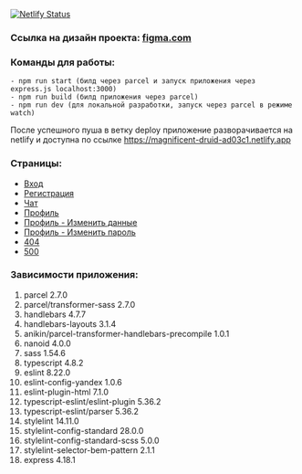 [![Netlify Status](https://api.netlify.com/api/v1/badges/ad1fd442-632f-4762-b6f7-7c937851fed1/deploy-status)](https://app.netlify.com/sites/magnificent-druid-ad03c1/deploys)

### Ссылка на дизайн проекта: [figma.com](https://www.figma.com/file/XbW8jd5GMxy5r3XrQfqcY9/%D0%A7%D0%B0%D1%82---%D0%AF%D0%BD%D0%B4%D0%B5%D0%BA%D1%81.%D0%9F%D1%80%D0%B0%D0%BA%D1%82%D0%B8%D0%BA%D1%83%D0%BC?node-id=0%3A1)

### Команды для работы:
    - npm run start (билд через parcel и запуск приложения через express.js localhost:3000)
    - npm run build (билд приложения через parcel)
    - npm run dev (для локальной разработки, запуск через parcel в режиме watch)

После успешного пуша в ветку deploy приложение разворачивается на netlify и доступна по ссылке https://magnificent-druid-ad03c1.netlify.app

### Страницы:
- [Вход](http://localhost:3000/)
- [Регистрация](http://localhost:3000/registration)
- [Чат](http://localhost:3000/chats)
- [Профиль](http://localhost:3000/profile)
- [Профиль - Изменить данные](http://localhost:3000/profile/change)
- [Профиль - Изменить пароль](http://localhost:3000/profile/change/password)
- [404](http://localhost:3000/404)
- [500](http://localhost:3000/500)


### Зависимости приложения:
1. parcel 2.7.0
2. parcel/transformer-sass 2.7.0
3. handlebars 4.7.7
4. handlebars-layouts 3.1.4
5. anikin/parcel-transformer-handlebars-precompile 1.0.1
6. nanoid 4.0.0
7. sass 1.54.6
8. typescript 4.8.2
9. eslint 8.22.0
10. eslint-config-yandex 1.0.6
11. eslint-plugin-html 7.1.0
12. typescript-eslint/eslint-plugin 5.36.2
13. typescript-eslint/parser 5.36.2
14. stylelint 14.11.0
15. stylelint-config-standard 28.0.0
16. stylelint-config-standard-scss 5.0.0
17. stylelint-selector-bem-pattern 2.1.1
18. express 4.18.1
